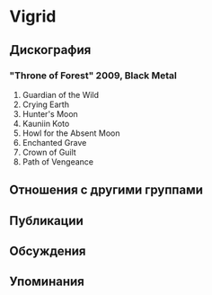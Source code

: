 # Vigrid



## Дискография

### "Throne of Forest" 2009, Black Metal

1. Guardian of the Wild	 
2. Crying Earth	 
3. Hunter's Moon	 
4. Kauniin Koto	 
5. Howl for the Absent Moon	 
6. Enchanted Grave	 
7. Crown of Guilt	 
8. Path of Vengeance


## Отношения с другими группами


## Публикации


## Обсуждения


## Упоминания

